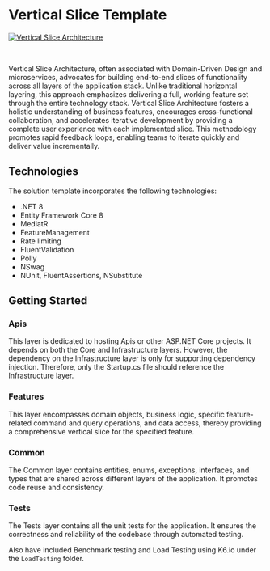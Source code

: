 # Vertical Slice Template

[![Vertical Slice Architecture](https://github.com/entelect-incubator/.NET-Template/actions/workflows/vertical-slice.yml/badge.svg)](https://github.com/entelect-incubator/.NET-Template/actions/workflows/vertical-slice.yml)

<br/>

Vertical Slice Architecture, often associated with Domain-Driven Design and microservices, advocates for building end-to-end slices of functionality across all layers of the application stack. Unlike traditional horizontal layering, this approach emphasizes delivering a full, working feature set through the entire technology stack. Vertical Slice Architecture fosters a holistic understanding of business features, encourages cross-functional collaboration, and accelerates iterative development by providing a complete user experience with each implemented slice. This methodology promotes rapid feedback loops, enabling teams to iterate quickly and deliver value incrementally.

## Technologies

The solution template incorporates the following technologies:

- .NET 8
- Entity Framework Core 8
- MediatR
- FeatureManagement
- Rate limiting
- FluentValidation
- Polly
- NSwag
- NUnit, FluentAssertions, NSubstitute

## Getting Started

### **Apis**

This layer is dedicated to hosting Apis or other ASP.NET Core projects. It depends on both the Core and Infrastructure layers. However, the dependency on the Infrastructure layer is only for supporting dependency injection. Therefore, only the Startup.cs file should reference the Infrastructure layer.

### **Features**

This layer encompasses domain objects, business logic, specific feature-related command and query operations, and data access, thereby providing a comprehensive vertical slice for the specified feature.

### **Common**

The Common layer contains entities, enums, exceptions, interfaces, and types that are shared across different layers of the application. It promotes code reuse and consistency.

### **Tests**

The Tests layer contains all the unit tests for the application. It ensures the correctness and reliability of the codebase through automated testing.

Also have included Benchmark testing and Load Testing using K6.io under the `LoadTesting` folder.
